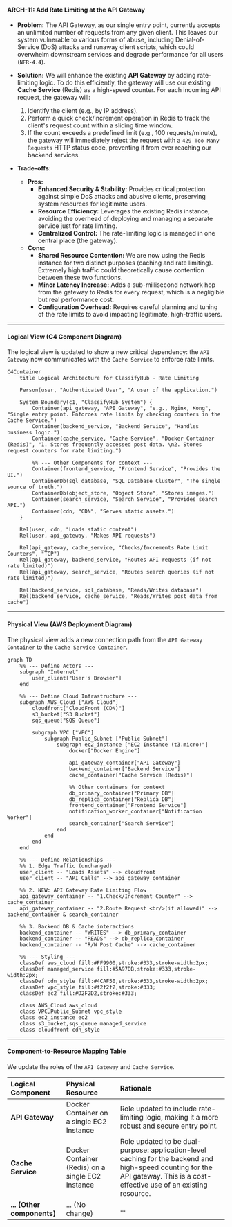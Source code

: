 #### **ARCH-11: Add Rate Limiting at the API Gateway**

*   **Problem:** The API Gateway, as our single entry point, currently accepts an unlimited number of requests from any given client. This leaves our system vulnerable to various forms of abuse, including Denial-of-Service (DoS) attacks and runaway client scripts, which could overwhelm downstream services and degrade performance for all users (`NFR-4.4`).

*   **Solution:** We will enhance the existing **API Gateway** by adding rate-limiting logic. To do this efficiently, the gateway will use our existing **Cache Service** (Redis) as a high-speed counter. For each incoming API request, the gateway will:
    1.  Identify the client (e.g., by IP address).
    2.  Perform a quick check/increment operation in Redis to track the client's request count within a sliding time window.
    3.  If the count exceeds a predefined limit (e.g., 100 requests/minute), the gateway will immediately reject the request with a `429 Too Many Requests` HTTP status code, preventing it from ever reaching our backend services.

*   **Trade-offs:**
    *   **Pros:**
        *   **Enhanced Security & Stability:** Provides critical protection against simple DoS attacks and abusive clients, preserving system resources for legitimate users.
        *   **Resource Efficiency:** Leverages the existing Redis instance, avoiding the overhead of deploying and managing a separate service just for rate limiting.
        *   **Centralized Control:** The rate-limiting logic is managed in one central place (the gateway).
    *   **Cons:**
        *   **Shared Resource Contention:** We are now using the Redis instance for two distinct purposes (caching and rate limiting). Extremely high traffic could theoretically cause contention between these two functions.
        *   **Minor Latency Increase:** Adds a sub-millisecond network hop from the gateway to Redis for every request, which is a negligible but real performance cost.
        *   **Configuration Overhead:** Requires careful planning and tuning of the rate limits to avoid impacting legitimate, high-traffic users.

---

#### **Logical View (C4 Component Diagram)**

The logical view is updated to show a new critical dependency: the `API Gateway` now communicates with the `Cache Service` to enforce rate limits.

```mermaid
C4Container
    title Logical Architecture for ClassifyHub - Rate Limiting

    Person(user, "Authenticated User", "A user of the application.")

    System_Boundary(c1, "ClassifyHub System") {
        Container(api_gateway, "API Gateway", "e.g., Nginx, Kong", "Single entry point. Enforces rate limits by checking counters in the Cache Service.")
        Container(backend_service, "Backend Service", "Handles business logic.")
        Container(cache_service, "Cache Service", "Docker Container (Redis)", "1. Stores frequently accessed post data. \n2. Stores request counters for rate limiting.")
        
        %% --- Other Components for context ---
        Container(frontend_service, "Frontend Service", "Provides the UI.")
        ContainerDb(sql_database, "SQL Database Cluster", "The single source of truth.")
        ContainerDb(object_store, "Object Store", "Stores images.")
        Container(search_service, "Search Service", "Provides search API.")
        Container(cdn, "CDN", "Serves static assets.")
    }

    Rel(user, cdn, "Loads static content")
    Rel(user, api_gateway, "Makes API requests")

    Rel(api_gateway, cache_service, "Checks/Increments Rate Limit Counters", "TCP")
    Rel(api_gateway, backend_service, "Routes API requests (if not rate limited)")
    Rel(api_gateway, search_service, "Routes search queries (if not rate limited)")

    Rel(backend_service, sql_database, "Reads/Writes database")
    Rel(backend_service, cache_service, "Reads/Writes post data from cache")
```

---

#### **Physical View (AWS Deployment Diagram)**

The physical view adds a new connection path from the `API Gateway Container` to the `Cache Service Container`.

```mermaid
graph TD
    %% --- Define Actors ---
    subgraph "Internet"
        user_client["User's Browser"]
    end

    %% --- Define Cloud Infrastructure ---
    subgraph AWS_Cloud ["AWS Cloud"]
        cloudfront["CloudFront (CDN)"]
        s3_bucket["S3 Bucket"]
        sqs_queue["SQS Queue"]

        subgraph VPC ["VPC"]
            subgraph Public_Subnet ["Public Subnet"]
                subgraph ec2_instance ["EC2 Instance (t3.micro)"]
                    docker["Docker Engine"]
                    
                    api_gateway_container["API Gateway"]
                    backend_container["Backend Service"]
                    cache_container["Cache Service (Redis)"]
                    
                    %% Other containers for context
                    db_primary_container["Primary DB"]
                    db_replica_container["Replica DB"]
                    frontend_container["Frontend Service"]
                    notification_worker_container["Notification Worker"]
                    search_container["Search Service"]
                end
            end
        end
    end

    %% --- Define Relationships ---
    %% 1. Edge Traffic (unchanged)
    user_client -- "Loads Assets" --> cloudfront
    user_client -- "API Calls" --> api_gateway_container

    %% 2. NEW: API Gateway Rate Limiting Flow
    api_gateway_container -- "1.Check/Increment Counter" --> cache_container
    api_gateway_container -- "2.Route Request <br/>(if allowed)" --> backend_container & search_container
    
    %% 3. Backend DB & Cache interactions
    backend_container -- "WRITES" --> db_primary_container
    backend_container -- "READS" --> db_replica_container
    backend_container -- "R/W Post Cache" --> cache_container

    %% --- Styling ---
    classDef aws_cloud fill:#FF9900,stroke:#333,stroke-width:2px;
    classDef managed_service fill:#5A97DB,stroke:#333,stroke-width:2px;
    classDef cdn_style fill:#4CAF50,stroke:#333,stroke-width:2px;
    classDef vpc_style fill:#f2f2f2,stroke:#333;
    classDef ec2 fill:#D2F2D2,stroke:#333;
    
    class AWS_Cloud aws_cloud
    class VPC,Public_Subnet vpc_style
    class ec2_instance ec2
    class s3_bucket,sqs_queue managed_service
    class cloudfront cdn_style
```

---

#### **Component-to-Resource Mapping Table**

We update the roles of the `API Gateway` and `Cache Service`.

| Logical Component | Physical Resource | Rationale |
| :--- | :--- | :--- |
| **API Gateway** | Docker Container on a single EC2 Instance | Role updated to include rate-limiting logic, making it a more robust and secure entry point. |
| **Cache Service** | Docker Container (Redis) on a single EC2 Instance | Role updated to be dual-purpose: application-level caching for the backend and high-speed counting for the API gateway. This is a cost-effective use of an existing resource. |
| **... (Other components)** | ... (No change) | ... |
